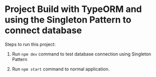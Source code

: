 # Project Build with TypeORM and using the Singleton Pattern to connect database

Steps to run this project:

1. Run `npm dev` command to test database connection using Singleton Pattern

2. Run `npm start` command to normal application.
